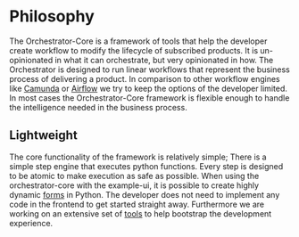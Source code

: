 # Philosophy
The Orchestrator-Core is a framework of tools that help the developer create workflow to modify the lifecycle of 
subscribed products. It is un-opinionated in what it can orchestrate, but very opinionated in how. The Orchestrator is 
designed to run linear workflows that represent the business process of delivering a product. In comparison to other
workflow engines like [Camunda](https://camunda.com/) or [Airflow](https://airflow.apache.org/index.html) we try to keep
the options of the developer limited. In most cases the Orchestrator-Core framework is flexible enough to handle the 
intelligence needed in the business process.

## Lightweight
The core functionality of the framework is relatively simple; There is a simple step engine that executes python 
functions. Every step is designed to be atomic to make execution as safe as possible. When using the orchestrator-core 
with the example-ui, it is possible to create highly dynamic [forms](../../reference-docs/forms.md) in Python. The 
developer does not need to implement  any code in the frontend to get started straight away. Furthermore we are working 
on an extensive set of [tools](../../reference-docs/cli.md) to help bootstrap the development experience.